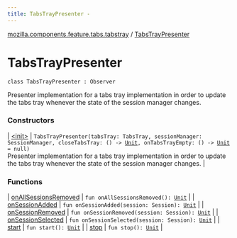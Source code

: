 ```yaml
---
title: TabsTrayPresenter - 
---
```


[mozilla.components.feature.tabs.tabstray](../index.html) / [TabsTrayPresenter](./index.html)

# TabsTrayPresenter

`class TabsTrayPresenter : Observer`

Presenter implementation for a tabs tray implementation in order to update the tabs tray whenever
the state of the session manager changes.

### Constructors

| [&lt;init&gt;](-init-.html) | `TabsTrayPresenter(tabsTray: TabsTray, sessionManager: SessionManager, closeTabsTray: () -> `[`Unit`](https://kotlinlang.org/api/latest/jvm/stdlib/kotlin/-unit/index.html)`, onTabsTrayEmpty: () -> `[`Unit`](https://kotlinlang.org/api/latest/jvm/stdlib/kotlin/-unit/index.html)` = null)`<br>Presenter implementation for a tabs tray implementation in order to update the tabs tray whenever the state of the session manager changes. |

### Functions

| [onAllSessionsRemoved](on-all-sessions-removed.html) | `fun onAllSessionsRemoved(): `[`Unit`](https://kotlinlang.org/api/latest/jvm/stdlib/kotlin/-unit/index.html) |
| [onSessionAdded](on-session-added.html) | `fun onSessionAdded(session: Session): `[`Unit`](https://kotlinlang.org/api/latest/jvm/stdlib/kotlin/-unit/index.html) |
| [onSessionRemoved](on-session-removed.html) | `fun onSessionRemoved(session: Session): `[`Unit`](https://kotlinlang.org/api/latest/jvm/stdlib/kotlin/-unit/index.html) |
| [onSessionSelected](on-session-selected.html) | `fun onSessionSelected(session: Session): `[`Unit`](https://kotlinlang.org/api/latest/jvm/stdlib/kotlin/-unit/index.html) |
| [start](start.html) | `fun start(): `[`Unit`](https://kotlinlang.org/api/latest/jvm/stdlib/kotlin/-unit/index.html) |
| [stop](stop.html) | `fun stop(): `[`Unit`](https://kotlinlang.org/api/latest/jvm/stdlib/kotlin/-unit/index.html) |

